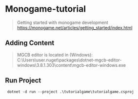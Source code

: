 # Monogame-tutorial
>Getting started with monogame development https://monogame.net/articles/getting_started/index.html
## Adding Content

> MGCB editor is located in (Windows): C:\Users\user\.nuget\packages\dotnet-mgcb-editor-windows\3.8.1.303\content\mgcb-editor-windows.exe

## Run Project
`` dotnet -d run --project .\tutorialgame\tutorialgame.csproj``